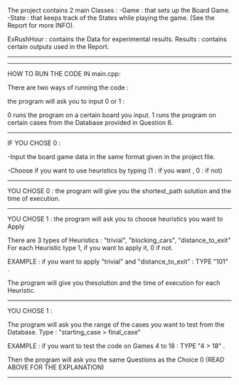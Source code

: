 The project contains 2 main Classes : 
-Game : that sets up the Board Game.
-State : that keeps track of the States while playing the game. (See the Report for more INFO).


ExRushHour : contains the Data for experimental results.
Results : contains certain outputs used in the Report.

---------------------------------------------------------------------------------
---------------------------------------------------------------------------------

HOW TO RUN THE CODE IN main.cpp:

There are two ways of running the code :

the program will ask you to input 0 or 1 : 
 
0 runs the program on a certain board you input.
1 runs the program on certain cases from the Database provided in Question 6.

**************************************************************************************

IF YOU CHOSE 0 :

-Input the board game data in the same format given in the project file.

-Choose if you want to use heuristics by typing (1 : if you want , 0 : if not)

--------------------------------------------------------------------
YOU CHOSE 0 : the program will give you the shortest_path solution
and the time of execution.

---------------------------------------------------------------------
YOU CHOSE 1 : the program will ask you to choose heuristics you want to Apply  

There are 3 types of Heuristics : "trivial", "blocking_cars", "distance_to_exit"
For each Heuristic type 1, if you want to apply it, 0 if not.

EXAMPLE : if you want to apply "trivial" and "distance_to_exit" : TYPE "101" .

The program will give you thesolution and the time of execution for each Heuristic.


*************************************************************************************

YOU CHOSE 1 :

The program will ask you the range of the cases you want to test from the Database.
Type : "starting_case > final_case"

EXAMPLE : if you want to test the code on Games 4 to 18 : TYPE "4 > 18" .

Then the program will ask you the same Questions as the Choice 0 (READ ABOVE FOR THE EXPLANATION)


****************************************************************************************
